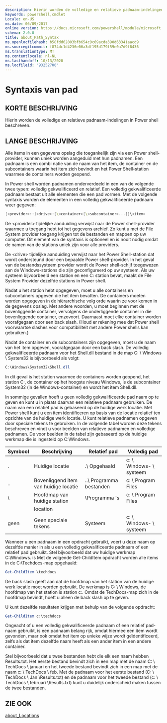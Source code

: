```yaml
---
description: Hierin worden de volledige en relatieve padnaam-indelingen in Power shell beschreven.
keywords: powershell,cmdlet
Locale: en-US
ms.date: 06/09/2017
online version: https://docs.microsoft.com/powershell/module/microsoft.powershell.core/about/about_path_syntax?view=powershell-7&WT.mc_id=ps-gethelp
schema: 2.0.0
title: about_Path_Syntax
ms.openlocfilehash: b58fdd62803bfb654c9c69acda390d63341aacd9
ms.sourcegitcommit: f874dc1d4236e06a3df195d179f59e0a7d9f8436
ms.translationtype: MT
ms.contentlocale: nl-NL
ms.lasthandoff: 10/13/2020
ms.locfileid: "93252706"
---
```

# <a name="about-path-syntax"></a>Syntaxis van pad

## <a name="short-description"></a>KORTE BESCHRIJVING
Hierin worden de volledige en relatieve padnaam-indelingen in Power shell beschreven.

## <a name="long-description"></a>LANGE BESCHRIJVING

Alle items in een gegevens opslag die toegankelijk zijn via een Power shell-provider, kunnen uniek worden aangeduid met hun padnamen. Een padnaam is een combi natie van de naam van het item, de container en de subcontainers waarin het item zich bevindt en het Power Shell-station waarmee de containers worden geopend.

In Power shell worden padnamen onderverdeeld in een van de volgende twee typen: volledig gekwalificeerd en relatief. Een volledig gekwalificeerde padnaam bestaat uit alle elementen die een pad vormen. Met de volgende syntaxis worden de elementen in een volledig gekwalificeerde padnaam weer gegeven:

```powershell
[<provider>::]<drive>:[\<container>[\<subcontainer>...]]\<item>
```

De \<provider\> tijdelijke aanduiding verwijst naar de Power shell-provider waarmee u toegang hebt tot het gegevens archief. Zo kunt u met de File System provider toegang krijgen tot de bestanden en mappen op uw computer. Dit element van de syntaxis is optioneel en is nooit nodig omdat de namen van de stations uniek zijn voor alle providers.

De \<drive\> tijdelijke aanduiding verwijst naar het Power Shell-station dat wordt ondersteund door een bepaalde Power shell-provider. In het geval van de bestandssysteem provider wordt de Power shell-schijf toegewezen aan de Windows-stations die zijn geconfigureerd op uw systeem. Als uw systeem bijvoorbeeld een station en een C: station bevat, maakt de File System Provider dezelfde stations in Power shell.

Nadat u het station hebt opgegeven, moet u alle containers en subcontainers opgeven die het item bevatten. De containers moeten worden opgegeven in de hiërarchische volg orde waarin ze voor komen in de gegevens opslag. Met andere woorden, u moet beginnen met de bovenliggende container, vervolgens de onderliggende container in die bovenliggende container, enzovoort. Daarnaast moet elke container worden voorafgegaan door een back slash. (Houd er rekening mee dat Power shell voorwaartse slashes voor compatibiliteit met andere Power shells kan gebruiken.)

Nadat de container en de subcontainers zijn opgegeven, moet u de naam van het item opgeven, voorafgegaan door een back slash. De volledig gekwalificeerde padnaam voor het Shell.dll bestand in de map C: \\ Windows \\ System32 is bijvoorbeeld als volgt:

```powershell
C:\Windows\System32\Shell.dll
```

In dit geval is het station waarmee de containers worden geopend, het station C:, de container op het hoogste niveau Windows, is de subcontainer System32 (in de Windows-container) en wordt het item Shell.dll.

In sommige gevallen hoeft u geen volledig gekwalificeerde pad naam op te geven en kunt u in plaats daarvan een relatieve padnaam gebruiken. De naam van een relatief pad is gebaseerd op de huidige werk locatie. Met Power shell kunt u een item identificeren op basis van de locatie relatief ten opzichte van de huidige werk locatie. U kunt relatieve padnamen opgeven door speciale tekens te gebruiken. In de volgende tabel worden deze tekens beschreven en vindt u voor beelden van relatieve padnamen en volledige padnamen. De voor beelden in de tabel zijn gebaseerd op de huidige werkmap die is ingesteld op C:\Windows.

|Symbool|Beschrijving               |Relatief pad    |Volledig pad          |
|------|--------------------------|-----------------|-------------------|
|.     |Huidige locatie          |.\\ Opgehaald        |c: \\ Windows- \\ systeem|
|..    |Bovenliggend item van huidige locatie|..\\ Programma bestanden|c: \\ Program Files  |
|\     |Hoofdmap van huidige station     |\\Programma 's  |c: \\ Program Files  |
|      |location                  |                 |                   |
|geen|Geen speciale tekens     |Systeem           |c: \\ Windows- \\ systeem|

Wanneer u een padnaam in een opdracht gebruikt, voert u deze naam op dezelfde manier in als u een volledig gekwalificeerde padnaam of een relatief pad gebruikt. Stel bijvoorbeeld dat uw huidige werkmap C:\Windows. is Met de volgende Get-ChildItem opdracht worden alle items in de C:\Techdocs-map opgehaald:

```powershell
Get-ChildItem \techdocs
```

De back slash geeft aan dat de hoofdmap van het station van de huidige werk locatie moet worden gebruikt. De werkmap is C: \\ Windows, de hoofdmap van het station is station c:. Omdat de TechDocs-map zich in de hoofdmap bevindt, hoeft u alleen de back slash op te geven.

U kunt dezelfde resultaten krijgen met behulp van de volgende opdracht:

```powershell
Get-ChildItem c:\techdocs
```

Ongeacht of u een volledig gekwalificeerde padnaam of een relatief pad-naam gebruikt, is een padnaam belang rijk, omdat hiermee een item wordt gevonden, maar ook omdat het item op unieke wijze wordt geïdentificeerd, zelfs als dat item dezelfde naam heeft als een ander item in een andere container.

Stel bijvoorbeeld dat u twee bestanden hebt die elk een naam hebben Results.txt.
Het eerste bestand bevindt zich in een map met de naam C: \\ TechDocs \\ januari en het tweede bestand bevindt zich in een map met de naam c: \\ TechDocs \\ feb. Met de padnaam voor het eerste bestand (C: \\ TechDocs \\ Jan \\Results.txt) en de padnaam voor het tweede bestand (c: \\ TechDocs \\ februari \\Results.txt) kunt u duidelijk onderscheid maken tussen de twee bestanden.

## <a name="see-also"></a>ZIE OOK

[about_Locations](about_Locations.md)
